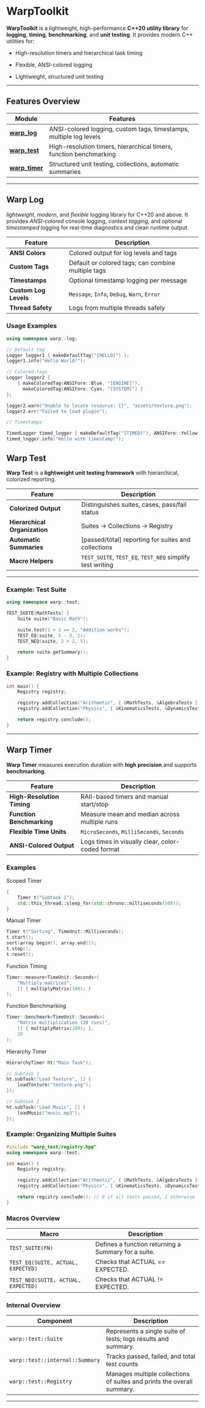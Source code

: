 # WarpToolkit

**WarpToolkit** is a lightweight, high-performance **C++20 utility library** for **logging**, **timing**, **benchmarking**, and **unit testing**.
It provides modern C++ utilities for:

- High-resolution timers and hierarchical task timing

- Flexible, ANSI-colored logging

- Lightweight, structured unit testing

---

## Features Overview

|Module|Features|
|------|--------|
|[**warp_log**](warp-log)|ANSI-colored logging, custom tags, timestamps, multiple log levels|
|[**warp_test**](warp-test)|High-resolution timers, hierarchical timers, function benchmarking|
|[**warp_timer**](warp-timer)|Structured unit testing, collections, automatic summaries|

---

## Warp Log

*lightweight*, *modern*, and *flexible* logging library for C++20 and above.
It provides *ANSI-colored* console logging, *context tagging*, and optional *timestamped* logging for real-time diagnostics and clean runtime output.

|Feature|Description|
|-------|-----------|
|**ANSI Colors**|Colored output for log levels and tags|
|**Custom Tags**|Default or colored tags; can combine multiple tags|
|**Timestamps**|Optional timestamp logging per message|
|**Custom Log Levels**|`Message`, `Info`, `Debug`, `Warn`, `Error`|
|**Thread Safety**|Logs from multiple threads safely|

### Usage Examples

```cpp
using namespace warp::log;

// Default tag
Logger logger1 { makeDefaultTag("[HELLO]") };
logger1.info("Hello World!");

// Colored tags
Logger logger2 {
    { makeColoredTag(ANSIFore::Blue, "[ENGINE]"),
      makeColoredTag(ANSIFore::Cyan, "[SYSTEM]") }
};

logger2.warn("Unable to locate resource: {}", "assets/texture.png");
logger2.err("Failed to load plugin");

// Timestamps

TimedLogger timed_logger { makeDefaultTag("[TIMED]"), ANSIFore::Yellow };
timed_logger.info("Hello with timestamp!");
```

## Warp Test

**Warp Test** is a **lightweight unit testing framework** with hierarchical, colorized reporting.

| Feature | Description |
| ------- | ----------- |
|**Colorized Output**|Distinguishes suites, cases, pass/fail status|
|**Hierarchical Organization**|Suites → Collections → Registry|
|**Automatic Summaries**|[passed/total] reporting for suites and collections|
|**Macro Helpers**|`TEST_SUITE`, `TEST_EQ`, `TEST_NEQ` simplify test writing|

---

### Example: Test Suite

```cpp
using namespace warp::test;

TEST_SUITE(MathTests) {
    Suite suite("Basic Math");

    suite.test(1 + 1 == 2, "Addition works");
    TEST_EQ(suite, 5 - 3, 2);
    TEST_NEQ(suite, 2 + 2, 5);

    return suite.getSummary();
}
```

### Example: Registry with Multiple Collections

```cpp
int main() {
    Registry registry;

    registry.addCollection("Arithmetic", { &MathTests, &AlgebraTests });
    registry.addCollection("Physics", { &KinematicsTests, &DynamicsTests });

    return registry.conclude();
}
```

---

## Warp Timer

**Warp Timer** measures execution duration with **high precision** and supports **benchmarking**.

|Feature|Description|
|-------|-----------|
|**High-Resolution Timing**|RAII-based timers and manual start/stop|
|**Function Benchmarking**|Measure mean and median across multiple runs|
|**Flexible Time Units**|`MicroSeconds`, `MilliSeconds`, `Seconds`|
|**ANSI-Colored Output**|Logs times in visually clear, color-coded format|

### Examples

Scoped Timer

```cpp
{
    Timer t("Subtask 1");
    std::this_thread::sleep_for(std::chrono::milliseconds(500));
}
```

Manual Timer

```cpp
Timer t("Sorting", TimeUnit::Milliseconds);
t.start();
sort(array.begin(), array.end());
t.stop();
t.reset();
```

Function Timing

```cpp
Timer::measure<TimeUnit::Seconds>(
    "Multiply matrices",
    [] { multiplyMatrix(100); }
);
```

Function Benchmarking

```cpp
Timer::benchmark<TimeUnit::Seconds>(
    "Matrix multiplication (20 runs)",
    [] { multiplyMatrix(100); },
    20
);
```

Hierarchy Timer

```cpp
HierarchyTimer ht("Main Task");

// Subtask 1
ht.subTask("Load Texture", [] {
    loadTexture("texture.png");
});

// Subtask 2
ht.subTask("Load Music", [] {
    loadMusic("music.mp3");
});
```

### Example: Organizing Multiple Suites

```cpp
#include "warp_test/registry.hpp"
using namespace warp::test;

int main() {
    Registry registry;

    registry.addCollection("Arithmetic", { &MathTests, &AlgebraTests });
    registry.addCollection("Physics", { &KinematicsTests, &DynamicsTests });

    return registry.conclude(); // 0 if all tests passed, 1 otherwise
}
```

### Macros Overview

|Macro|Description|
|-----|-----------|
|`TEST_SUITE(FN)`|Defines a function returning a Summary for a suite.|
|`TEST_EQ(SUITE, ACTUAL, EXPECTED)`|Checks that ACTUAL == EXPECTED.|
|`TEST_NEQ(SUITE, ACTUAL, EXPECTED)`|Checks that ACTUAL != EXPECTED.|

### Internal Overview

|Component|Description|
|---------|-----------|
|`warp::test::Suite`|Represents a single suite of tests; logs results and summary.|
|`warp::test::internal::Summary`|Tracks passed, failed, and total test counts|
|`warp::test::Registry`|Manages multiple collections of suites and prints the overall summary.|

---
